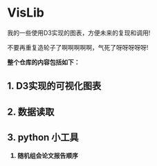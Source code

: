# VisLib
我的一些使用D3实现的图表，方便未来的复现和调用!

不要再重复造轮子了啊啊啊啊啊，气死了呀呀呀呀呀!

<strong>整个仓库的内容包括如下：<strong>
## 1. D3实现的可视化图表
## 2. 数据读取
## 3. python 小工具
1. 随机组会论文报告顺序
